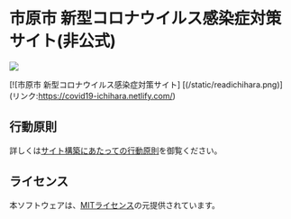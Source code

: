 ﻿# 市原市 新型コロナウイルス感染症対策サイト(非公式)

![](https://github.com/tokyo-metropolitan-gov/covid19/workflows/production%20deploy/badge.svg)

[![市原市 新型コロナウイルス感染症対策サイト]
[(/static/readichihara.png)]
(リンク:https://covid19-ichihara.netlify.com/)
## 行動原則
詳しくは[サイト構築にあたっての行動原則](./CODE_OF_CONDUCT.md)を御覧ください。

## ライセンス
本ソフトウェアは、[MITライセンス](./LICENSE.txt)の元提供されています。



